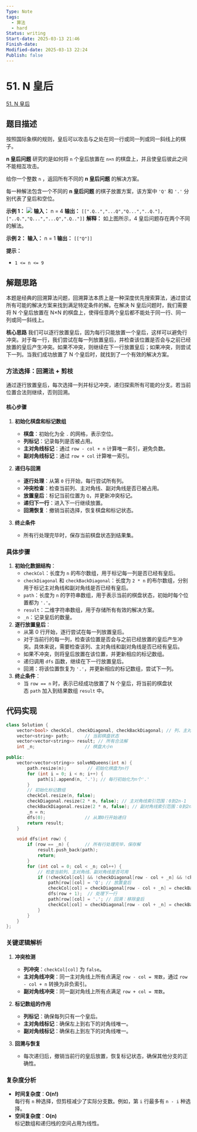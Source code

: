 ```yaml
---
Type: Note
tags:
  - 算法
  - hard
Status: writing
Start-date: 2025-03-13 21:46
Finish-date: 
Modified-date: 2025-03-13 22:24
Publish: false
---
```



# 51. N 皇后
[51. N 皇后](https://leetcode.cn/problems/n-queens/)

## 题目描述
按照国际象棋的规则，皇后可以攻击与之处在同一行或同一列或同一斜线上的棋子。

**n 皇后问题** 研究的是如何将 `n` 个皇后放置在 `n×n` 的棋盘上，并且使皇后彼此之间不能相互攻击。

给你一个整数 `n` ，返回所有不同的 **n 皇后问题** 的解决方案。

每一种解法包含一个不同的 **n 皇后问题** 的棋子放置方案，该方案中 `'Q'` 和 `'.'` 分别代表了皇后和空位。

**示例 1：**
![](https://assets.leetcode.com/uploads/2020/11/13/queens.jpg)
**输入：** n = 4
**输出：** `[[".Q..","...Q","Q...","..Q."],["..Q.","Q...","...Q",".Q.."]]`
**解释：** 如上图所示，4 皇后问题存在两个不同的解法。

**示例 2：**
**输入：** n = 1
**输出：** `[["Q"]]`

**提示：**
- `1 <= n <= 9`

## 解题思路

本题是经典的回溯算法问题，回溯算法本质上是一种深度优先搜索算法，通过尝试所有可能的解决方案来找到满足特定条件的解。在解决 N 皇后问题时，我们需要将 N 个皇后放置在 N×N 的棋盘上，使得任意两个皇后都不能处于同一行、同一列或同一斜线上。

**核心思路**
我们可以逐行放置皇后，因为每行只能放置一个皇后，这样可以避免行冲突。对于每一行，我们尝试在每一列放置皇后，并检查该位置是否会与之前已经放置的皇后产生冲突。如果不冲突，则继续在下一行放置皇后；如果冲突，则尝试下一列。当我们成功放置了 N 个皇后时，就找到了一个有效的解决方案。


### 方法选择：回溯法 + 剪枝
通过逐行放置皇后，每次选择一列并标记冲突，递归探索所有可能的分支。若当前位置合法则继续，否则回溯。

#### **核心步骤**  
1. **初始化棋盘和标记数组**  
   - **棋盘**：初始化为全 `.` 的网格，表示空位。
   - **列标记**：记录每列是否被占用。
   - **主对角线标记**：通过 `row - col + n` 计算唯一索引，避免负数。
   - **副对角线标记**：通过 `row + col` 计算唯一索引。

2. **递归与回溯**  
   - **逐行处理**：从第 `0` 行开始，每行尝试所有列。
   - **冲突检查**：检查当前列、主对角线、副对角线是否已被占用。
   - **放置皇后**：标记当前位置为 `Q`，并更新冲突标记。
   - **递归下一行**：进入下一行继续放置。
   - **回溯恢复**：撤销当前选择，恢复棋盘和标记状态。

3. **终止条件**  
   - 所有行处理完毕时，保存当前棋盘状态到结果集。

### 具体步骤
1. **初始化数据结构**：
    - `checkCol`：长度为 `n` 的布尔数组，用于标记每一列是否已经有皇后。
    - `checkDiagonal` 和 `checkBackDiagonal`：长度为 `2 * n` 的布尔数组，分别用于标记主对角线和副对角线是否已经有皇后。
    - `path`：长度为 `n` 的字符串数组，用于表示当前的棋盘状态，初始时每个位置都为 `'.'`。
    - `result`：二维字符串数组，用于存储所有有效的解决方案。
    - `_n`：记录皇后的数量。
2. **逐行放置皇后**：
    - 从第 0 行开始，逐行尝试在每一列放置皇后。
    - 对于当前行的每一列，检查该位置是否会与之前已经放置的皇后产生冲突。具体来说，需要检查该列、主对角线和副对角线是否已经有皇后。
    - 如果不冲突，则将皇后放置在该位置，并更新相应的标记数组。
    - 递归调用 `dfs` 函数，继续在下一行放置皇后。
    - 回溯：将该位置恢复为 `'.'`，并更新相应的标记数组，尝试下一列。
3. **终止条件**：
    - 当 `row == n` 时，表示已经成功放置了 N 个皇后，将当前的棋盘状态 `path` 加入到结果数组 `result` 中。


## 代码实现
```cpp
class Solution {
    vector<bool> checkCol, checkDiagonal, checkBackDiagonal; // 列、主对角线、副对角线标记
    vector<string> path;      // 当前棋盘状态
    vector<vector<string>> result; // 所有合法解
    int _n;                   // 棋盘大小n

public:
    vector<vector<string>> solveNQueens(int n) {
        path.resize(n);        // 初始化棋盘为n行
        for (int i = 0; i < n; i++) {
            path[i].append(n, '.'); // 每行初始化为n个'.'
        }
        // 初始化标记数组
        checkCol.resize(n, false);
        checkDiagonal.resize(2 * n, false); // 主对角线索引范围：0到2n-1
        checkBackDiagonal.resize(2 * n, false); // 副对角线索引范围：0到2n-1
        _n = n;
        dfs(0);               // 从第0行开始递归
        return result;
    }

    void dfs(int row) {
        if (row == _n) {      // 所有行处理完毕，保存解
            result.push_back(path);
            return;
        }
        for (int col = 0; col < _n; col++) {
            // 检查当前列、主对角线、副对角线是否可用
            if (!checkCol[col] && !checkDiagonal[row - col + _n] && !checkBackDiagonal[row + col]) {
                path[row][col] = 'Q'; // 放置皇后
                checkCol[col] = checkDiagonal[row - col + _n] = checkBackDiagonal[row + col] = true; // 标记占用
                dfs(row + 1);  // 处理下一行
                path[row][col] = '.'; // 回溯：移除皇后
                checkCol[col] = checkDiagonal[row - col + _n] = checkBackDiagonal[row + col] = false; // 取消标记
            }
        }
    }
};
```



### **关键逻辑解析**
1. **冲突检测**  
   - **列冲突**：`checkCol[col]` 为 `false`。
   - **主对角线冲突**：同一主对角线上所有点满足 `row - col = 常数`，通过 `row - col + n` 转换为非负索引。
   - **副对角线冲突**：同一副对角线上所有点满足 `row + col = 常数`。

2. **标记数组的作用**  
   - **列标记**：确保每列只有一个皇后。
   - **主对角线标记**：确保左上到右下的对角线唯一。
   - **副对角线标记**：确保右上到左下的对角线唯一。

3. **回溯与恢复**  
   - 每次递归后，撤销当前行的皇后放置，恢复标记状态，确保其他分支的正确性。



### **复杂度分析**
- **时间复杂度**：**O(n!)**  
  每行有 `n` 种选择，但剪枝减少了实际分支数。例如，第 `i` 行最多有 `n - i` 种选择。
- **空间复杂度**：**O(n)**  
  标记数组和递归栈的空间占用为线性。

